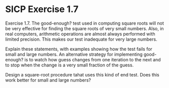 # SICP Exercise 1.7

Exercise 1.7.  The good-enough? test used in computing square roots will not be 
very effective for finding the square roots of very small numbers. Also, in real
computers, arithmetic operations are almost always performed with limited 
precision. This makes our test inadequate for very large numbers. 

Explain these statements, with examples showing how the test fails for small 
and large numbers. An alternative strategy for implementing good-enough? is 
to watch how guess changes from one iteration to the next and to stop when 
the change is a very small fraction of the guess. 

Design a square-root procedure tahat uses this kind of end test. Does this work
better for small and large numbers?
